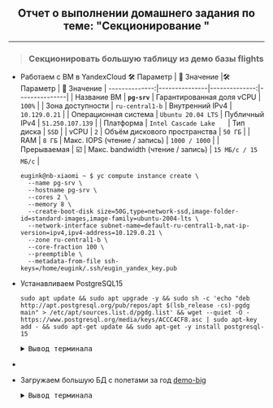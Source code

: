 <div align="center"><h2> Отчет о выполнении домашнего задания по теме: "Секционирование " </h2></div>

***

> ### Секционировать большую таблицу из демо базы flights
  * Работаем с ВМ в YandexCloud
    :hammer_and_wrench: Параметр | :memo: Значение |:hammer_and_wrench: Параметр | :memo: Значение |
    --------------:|---------------|--------------:|---------------|
    | Название ВМ | **`pg-srv`** | Гарантированная доля vCPU | `100%` | 
    | Зона доступности | `ru-central1-b` | Внутренний IPv4 | `10.129.0.21` | 
    | Операционная система | `Ubuntu 20.04 LTS` | Публичный IPv4 | `51.250.107.139` |
    | Платформа | `Intel Cascade Lake	` | Тип диска | `SSD` | 
    | vCPU | `2` | Объём дискового пространства | `50 ГБ` |
    | RAM | `8 ГБ` | Макс. IOPS (чтение / запись) | `1000 / 1000` |
    | Прерываемая | :ballot_box_with_check: | Макс. bandwidth (чтение / запись) | `15 МБ/с / 15 МБ/с` |

    ```console
    eugink@nb-xiaomi ~ $ yc compute instance create \
      --name pg-srv \
      --hostname pg-srv \
      --cores 2 \
      --memory 8 \
      --create-boot-disk size=50G,type=network-ssd,image-folder-id=standard-images,image-family=ubuntu-2004-lts \
      --network-interface subnet-name=default-ru-central1-b,nat-ip-version=ipv4,ipv4-address=10.129.0.21 \
      --zone ru-central1-b \
      --core-fraction 100 \
      --preemptible \
      --metadata-from-file ssh-keys=/home/eugink/.ssh/eugin_yandex_key.pub
       ```
    
  * Устанавливаем PostgreSQL15
    ```console
    sudo apt update && sudo apt upgrade -y && sudo sh -c 'echo "deb http://apt.postgresql.org/pub/repos/apt $(lsb_release -cs)-pgdg main" > /etc/apt/sources.list.d/pgdg.list' && wget --quiet -O - https://www.postgresql.org/media/keys/ACCC4CF8.asc | sudo apt-key add - && sudo apt-get update && sudo apt-get -y install postgresql-15
    ```
    <pre><details><summary>Вывод терминала</summary>
    ubuntu@pg-srv:~$ sudo apt update && sudo apt upgrade -y && sudo sh -c 'echo "deb http://apt.postgresql.org/pub/repos/apt $(lsb_release -cs)-pgdg main" > /etc/apt/sources.list.d/pgdg.list' && wget --quiet -O - https://www.postgresql.org/media/keys/ACCC4CF8.asc | sudo apt-key add - && sudo apt-get update && sudo apt-get -y install postgresql-15
    Hit:1 http://mirror.yandex.ru/ubuntu focal InRelease
    Get:2 http://mirror.yandex.ru/ubuntu focal-updates InRelease [114 kB]
    Get:3 http://mirror.yandex.ru/ubuntu focal-backports InRelease [108 kB]               
    Get:4 http://security.ubuntu.com/ubuntu focal-security InRelease [114 kB]            
    Get:5 http://mirror.yandex.ru/ubuntu focal-updates/main amd64 Packages [2,678 kB]
    Get:6 http://mirror.yandex.ru/ubuntu focal-updates/main i386 Packages [848 kB]
    Get:7 http://mirror.yandex.ru/ubuntu focal-updates/main Translation-en [447 kB]     
    Get:8 http://mirror.yandex.ru/ubuntu focal-updates/main amd64 c-n-f Metadata [16.9 kB]    
    Get:9 http://mirror.yandex.ru/ubuntu focal-updates/restricted amd64 Packages [2,045 kB]    
    Get:10 http://mirror.yandex.ru/ubuntu focal-updates/restricted Translation-en [286 kB]
    Get:11 http://mirror.yandex.ru/ubuntu focal-updates/universe i386 Packages [733 kB]
    Get:12 http://mirror.yandex.ru/ubuntu focal-updates/universe amd64 Packages [1,076 kB]
    Get:13 http://mirror.yandex.ru/ubuntu focal-updates/universe Translation-en [256 kB]
    Get:14 http://security.ubuntu.com/ubuntu focal-security/main amd64 Packages [2,267 kB]
    Get:15 http://security.ubuntu.com/ubuntu focal-security/main i386 Packages [613 kB]
    Fetched 11.6 MB in 3s (4,435 kB/s)                        
    Reading package lists... Done
    Building dependency tree       
    Reading state information... Done
    5 packages can be upgraded. Run 'apt list --upgradable' to see them.
    Reading package lists... Done
    Building dependency tree       
    Reading state information... Done
    Calculating upgrade... Done
    The following NEW packages will be installed:
      linux-headers-5.4.0-153 linux-headers-5.4.0-153-generic linux-image-5.4.0-153-generic linux-modules-5.4.0-153-generic linux-modules-extra-5.4.0-153-generic
    The following packages will be upgraded:
      accountsservice libaccountsservice0 linux-generic linux-headers-generic linux-image-generic
    5 upgraded, 5 newly installed, 0 to remove and 0 not upgraded.
    2 standard LTS security updates
    Need to get 77.3 MB of archives.
    After this operation, 380 MB of additional disk space will be used.
    Get:1 http://mirror.yandex.ru/ubuntu focal-updates/main amd64 accountsservice amd64 0.6.55-0ubuntu12~20.04.6 [61.4 kB]
    Get:2 http://mirror.yandex.ru/ubuntu focal-updates/main amd64 libaccountsservice0 amd64 0.6.55-0ubuntu12~20.04.6 [72.7 kB]
    Get:3 http://mirror.yandex.ru/ubuntu focal-updates/main amd64 linux-modules-5.4.0-153-generic amd64 5.4.0-153.170 [15.0 MB]
    Get:4 http://mirror.yandex.ru/ubuntu focal-updates/main amd64 linux-image-5.4.0-153-generic amd64 5.4.0-153.170 [10.5 MB]
    Get:5 http://mirror.yandex.ru/ubuntu focal-updates/main amd64 linux-modules-extra-5.4.0-153-generic amd64 5.4.0-153.170 [39.2 MB]
    Get:6 http://mirror.yandex.ru/ubuntu focal-updates/main amd64 linux-generic amd64 5.4.0.153.150 [1,904 B]                                                                                                                                  
    Get:7 http://mirror.yandex.ru/ubuntu focal-updates/main amd64 linux-image-generic amd64 5.4.0.153.150 [2,604 B]                                                                                                                            
    Get:8 http://mirror.yandex.ru/ubuntu focal-updates/main amd64 linux-headers-5.4.0-153 all 5.4.0-153.170 [11.0 MB]                                                                                                                          
    Get:9 http://mirror.yandex.ru/ubuntu focal-updates/main amd64 linux-headers-5.4.0-153-generic amd64 5.4.0-153.170 [1,363 kB]                                                                                                               
    Get:10 http://mirror.yandex.ru/ubuntu focal-updates/main amd64 linux-headers-generic amd64 5.4.0.153.150 [2,464 B]                                                                                                                         
    Fetched 77.3 MB in 11s (7,031 kB/s)                                                                                                                                                                                                        
    (Reading database ... 102594 files and directories currently installed.)
    Preparing to unpack .../0-accountsservice_0.6.55-0ubuntu12~20.04.6_amd64.deb ...
    Unpacking accountsservice (0.6.55-0ubuntu12~20.04.6) over (0.6.55-0ubuntu12~20.04.5) ...
    Preparing to unpack .../1-libaccountsservice0_0.6.55-0ubuntu12~20.04.6_amd64.deb ...
    Unpacking libaccountsservice0:amd64 (0.6.55-0ubuntu12~20.04.6) over (0.6.55-0ubuntu12~20.04.5) ...
    Selecting previously unselected package linux-modules-5.4.0-153-generic.
    Preparing to unpack .../2-linux-modules-5.4.0-153-generic_5.4.0-153.170_amd64.deb ...
    Unpacking linux-modules-5.4.0-153-generic (5.4.0-153.170) ...
    Selecting previously unselected package linux-image-5.4.0-153-generic.
    Preparing to unpack .../3-linux-image-5.4.0-153-generic_5.4.0-153.170_amd64.deb ...
    Unpacking linux-image-5.4.0-153-generic (5.4.0-153.170) ...
    Selecting previously unselected package linux-modules-extra-5.4.0-153-generic.
    Preparing to unpack .../4-linux-modules-extra-5.4.0-153-generic_5.4.0-153.170_amd64.deb ...
    Unpacking linux-modules-extra-5.4.0-153-generic (5.4.0-153.170) ...
    Preparing to unpack .../5-linux-generic_5.4.0.153.150_amd64.deb ...
    Unpacking linux-generic (5.4.0.153.150) over (5.4.0.152.149) ...
    Preparing to unpack .../6-linux-image-generic_5.4.0.153.150_amd64.deb ...
    Unpacking linux-image-generic (5.4.0.153.150) over (5.4.0.152.149) ...
    Selecting previously unselected package linux-headers-5.4.0-153.
    Preparing to unpack .../7-linux-headers-5.4.0-153_5.4.0-153.170_all.deb ...
    Unpacking linux-headers-5.4.0-153 (5.4.0-153.170) ...
    Selecting previously unselected package linux-headers-5.4.0-153-generic.
    Preparing to unpack .../8-linux-headers-5.4.0-153-generic_5.4.0-153.170_amd64.deb ...
    Unpacking linux-headers-5.4.0-153-generic (5.4.0-153.170) ...
    Preparing to unpack .../9-linux-headers-generic_5.4.0.153.150_amd64.deb ...
    Unpacking linux-headers-generic (5.4.0.153.150) over (5.4.0.152.149) ...
    Setting up linux-headers-5.4.0-153 (5.4.0-153.170) ...
    Setting up linux-modules-5.4.0-153-generic (5.4.0-153.170) ...
    Setting up linux-image-5.4.0-153-generic (5.4.0-153.170) ...
    I: /boot/vmlinuz.old is now a symlink to vmlinuz-5.4.0-152-generic
    I: /boot/initrd.img.old is now a symlink to initrd.img-5.4.0-152-generic
    I: /boot/vmlinuz is now a symlink to vmlinuz-5.4.0-153-generic
    I: /boot/initrd.img is now a symlink to initrd.img-5.4.0-153-generic
    Setting up linux-headers-5.4.0-153-generic (5.4.0-153.170) ...
    Setting up libaccountsservice0:amd64 (0.6.55-0ubuntu12~20.04.6) ...
    Setting up accountsservice (0.6.55-0ubuntu12~20.04.6) ...
    Setting up linux-headers-generic (5.4.0.153.150) ...
    Setting up linux-modules-extra-5.4.0-153-generic (5.4.0-153.170) ...
    Setting up linux-image-generic (5.4.0.153.150) ...
    Setting up linux-generic (5.4.0.153.150) ...
    Processing triggers for dbus (1.12.16-2ubuntu2.3) ...
    Processing triggers for libc-bin (2.31-0ubuntu9.9) ...
    Processing triggers for linux-image-5.4.0-153-generic (5.4.0-153.170) ...
    /etc/kernel/postinst.d/initramfs-tools:
    update-initramfs: Generating /boot/initrd.img-5.4.0-153-generic
    /etc/kernel/postinst.d/zz-update-grub:
    Sourcing file `/etc/default/grub'
    Sourcing file `/etc/default/grub.d/init-select.cfg'
    Generating grub configuration file ...
    Found linux image: /boot/vmlinuz-5.4.0-153-generic
    Found initrd image: /boot/initrd.img-5.4.0-153-generic
    Found linux image: /boot/vmlinuz-5.4.0-152-generic
    Found initrd image: /boot/initrd.img-5.4.0-152-generic
    Found linux image: /boot/vmlinuz-5.4.0-42-generic
    Found initrd image: /boot/initrd.img-5.4.0-42-generic
    done
    OK
    Hit:1 http://mirror.yandex.ru/ubuntu focal InRelease
    Hit:2 http://mirror.yandex.ru/ubuntu focal-updates InRelease             
    Hit:3 http://mirror.yandex.ru/ubuntu focal-backports InRelease                                                               
    Get:4 http://apt.postgresql.org/pub/repos/apt focal-pgdg InRelease [117 kB]                                                  
    Get:5 http://security.ubuntu.com/ubuntu focal-security InRelease [114 kB]                              
    Get:6 http://apt.postgresql.org/pub/repos/apt focal-pgdg/main amd64 Packages [265 kB]
    Fetched 496 kB in 1s (557 kB/s)                                   
    Reading package lists... Done
    N: Skipping acquire of configured file 'main/binary-i386/Packages' as repository 'http://apt.postgresql.org/pub/repos/apt focal-pgdg InRelease' doesn't support architecture 'i386'
    Reading package lists... Done
    Building dependency tree       
    Reading state information... Done
    The following packages were automatically installed and are no longer required:
      linux-headers-5.4.0-42 linux-headers-5.4.0-42-generic linux-image-5.4.0-42-generic linux-modules-5.4.0-42-generic linux-modules-extra-5.4.0-42-generic
    Use 'sudo apt autoremove' to remove them.
    The following additional packages will be installed:
      libcommon-sense-perl libgdbm-compat4 libjson-perl libjson-xs-perl libllvm10 libperl5.30 libpq5 libsensors-config libsensors5 libtypes-serialiser-perl libxslt1.1 perl perl-modules-5.30 postgresql-client-15 postgresql-client-common
      postgresql-common ssl-cert sysstat
    Suggested packages:
      lm-sensors perl-doc libterm-readline-gnu-perl | libterm-readline-perl-perl make libb-debug-perl liblocale-codes-perl postgresql-doc-15 openssl-blacklist isag
    The following NEW packages will be installed:
      libcommon-sense-perl libgdbm-compat4 libjson-perl libjson-xs-perl libllvm10 libperl5.30 libpq5 libsensors-config libsensors5 libtypes-serialiser-perl libxslt1.1 perl perl-modules-5.30 postgresql-15 postgresql-client-15
      postgresql-client-common postgresql-common ssl-cert sysstat
    0 upgraded, 19 newly installed, 0 to remove and 0 not upgraded.
    Need to get 41.6 MB of archives.
    After this operation, 186 MB of additional disk space will be used.
    Get:1 http://mirror.yandex.ru/ubuntu focal-updates/main amd64 perl-modules-5.30 all 5.30.0-9ubuntu0.4 [2,739 kB]
    Get:2 http://apt.postgresql.org/pub/repos/apt focal-pgdg/main amd64 postgresql-client-common all 250.pgdg20.04+1 [93.3 kB]
    Get:3 http://mirror.yandex.ru/ubuntu focal/main amd64 libgdbm-compat4 amd64 1.18.1-5 [6,244 B]
    Get:4 http://mirror.yandex.ru/ubuntu focal-updates/main amd64 libperl5.30 amd64 5.30.0-9ubuntu0.4 [3,959 kB]
    Get:5 http://apt.postgresql.org/pub/repos/apt focal-pgdg/main amd64 postgresql-common all 250.pgdg20.04+1 [239 kB]
    Get:6 http://apt.postgresql.org/pub/repos/apt focal-pgdg/main amd64 libpq5 amd64 15.3-1.pgdg20.04+1 [184 kB]
    Get:7 http://apt.postgresql.org/pub/repos/apt focal-pgdg/main amd64 postgresql-client-15 amd64 15.3-1.pgdg20.04+1 [1,680 kB]
    Get:8 http://apt.postgresql.org/pub/repos/apt focal-pgdg/main amd64 postgresql-15 amd64 15.3-1.pgdg20.04+1 [16.3 MB]
    Get:9 http://mirror.yandex.ru/ubuntu focal-updates/main amd64 perl amd64 5.30.0-9ubuntu0.4 [224 kB]
    Get:10 http://mirror.yandex.ru/ubuntu focal/main amd64 libjson-perl all 4.02000-2 [80.9 kB]
    Get:11 http://mirror.yandex.ru/ubuntu focal/main amd64 ssl-cert all 1.0.39 [17.0 kB]
    Get:12 http://mirror.yandex.ru/ubuntu focal/main amd64 libcommon-sense-perl amd64 3.74-2build6 [20.1 kB]
    Get:13 http://mirror.yandex.ru/ubuntu focal/main amd64 libtypes-serialiser-perl all 1.0-1 [12.1 kB]
    Get:14 http://mirror.yandex.ru/ubuntu focal/main amd64 libjson-xs-perl amd64 4.020-1build1 [83.7 kB]
    Get:15 http://mirror.yandex.ru/ubuntu focal/main amd64 libllvm10 amd64 1:10.0.0-4ubuntu1 [15.3 MB]
    Get:16 http://mirror.yandex.ru/ubuntu focal-updates/main amd64 libsensors-config all 1:3.6.0-2ubuntu1.1 [6,052 B]
    Get:17 http://mirror.yandex.ru/ubuntu focal-updates/main amd64 libsensors5 amd64 1:3.6.0-2ubuntu1.1 [27.2 kB]
    Get:18 http://mirror.yandex.ru/ubuntu focal-updates/main amd64 libxslt1.1 amd64 1.1.34-4ubuntu0.20.04.1 [151 kB]
    Get:19 http://mirror.yandex.ru/ubuntu focal-updates/main amd64 sysstat amd64 12.2.0-2ubuntu0.3 [448 kB]
    Fetched 41.6 MB in 3s (15.6 MB/s) 
    Preconfiguring packages ...
    Selecting previously unselected package perl-modules-5.30.
    (Reading database ... 139024 files and directories currently installed.)
    Preparing to unpack .../00-perl-modules-5.30_5.30.0-9ubuntu0.4_all.deb ...
    Unpacking perl-modules-5.30 (5.30.0-9ubuntu0.4) ...
    Selecting previously unselected package libgdbm-compat4:amd64.
    Preparing to unpack .../01-libgdbm-compat4_1.18.1-5_amd64.deb ...
    Unpacking libgdbm-compat4:amd64 (1.18.1-5) ...
    Selecting previously unselected package libperl5.30:amd64.
    Preparing to unpack .../02-libperl5.30_5.30.0-9ubuntu0.4_amd64.deb ...
    Unpacking libperl5.30:amd64 (5.30.0-9ubuntu0.4) ...
    Selecting previously unselected package perl.
    Preparing to unpack .../03-perl_5.30.0-9ubuntu0.4_amd64.deb ...
    Unpacking perl (5.30.0-9ubuntu0.4) ...
    Selecting previously unselected package libjson-perl.
    Preparing to unpack .../04-libjson-perl_4.02000-2_all.deb ...
    Unpacking libjson-perl (4.02000-2) ...
    Selecting previously unselected package postgresql-client-common.
    Preparing to unpack .../05-postgresql-client-common_250.pgdg20.04+1_all.deb ...
    Unpacking postgresql-client-common (250.pgdg20.04+1) ...
    Selecting previously unselected package ssl-cert.
    Preparing to unpack .../06-ssl-cert_1.0.39_all.deb ...
    Unpacking ssl-cert (1.0.39) ...
    Selecting previously unselected package postgresql-common.
    Preparing to unpack .../07-postgresql-common_250.pgdg20.04+1_all.deb ...
    Adding 'diversion of /usr/bin/pg_config to /usr/bin/pg_config.libpq-dev by postgresql-common'
    Unpacking postgresql-common (250.pgdg20.04+1) ...
    Selecting previously unselected package libcommon-sense-perl.
    Preparing to unpack .../08-libcommon-sense-perl_3.74-2build6_amd64.deb ...
    Unpacking libcommon-sense-perl (3.74-2build6) ...
    Selecting previously unselected package libtypes-serialiser-perl.
    Preparing to unpack .../09-libtypes-serialiser-perl_1.0-1_all.deb ...
    Unpacking libtypes-serialiser-perl (1.0-1) ...
    Selecting previously unselected package libjson-xs-perl.
    Preparing to unpack .../10-libjson-xs-perl_4.020-1build1_amd64.deb ...
    Unpacking libjson-xs-perl (4.020-1build1) ...
    Selecting previously unselected package libllvm10:amd64.
    Preparing to unpack .../11-libllvm10_1%3a10.0.0-4ubuntu1_amd64.deb ...
    Unpacking libllvm10:amd64 (1:10.0.0-4ubuntu1) ...
    Selecting previously unselected package libpq5:amd64.
    Preparing to unpack .../12-libpq5_15.3-1.pgdg20.04+1_amd64.deb ...
    Unpacking libpq5:amd64 (15.3-1.pgdg20.04+1) ...
    Selecting previously unselected package libsensors-config.
    Preparing to unpack .../13-libsensors-config_1%3a3.6.0-2ubuntu1.1_all.deb ...
    Unpacking libsensors-config (1:3.6.0-2ubuntu1.1) ...
    Selecting previously unselected package libsensors5:amd64.
    Preparing to unpack .../14-libsensors5_1%3a3.6.0-2ubuntu1.1_amd64.deb ...
    Unpacking libsensors5:amd64 (1:3.6.0-2ubuntu1.1) ...
    Selecting previously unselected package libxslt1.1:amd64.
    Preparing to unpack .../15-libxslt1.1_1.1.34-4ubuntu0.20.04.1_amd64.deb ...
    Unpacking libxslt1.1:amd64 (1.1.34-4ubuntu0.20.04.1) ...
    Selecting previously unselected package postgresql-client-15.
    Preparing to unpack .../16-postgresql-client-15_15.3-1.pgdg20.04+1_amd64.deb ...
    Unpacking postgresql-client-15 (15.3-1.pgdg20.04+1) ...
    Selecting previously unselected package postgresql-15.
    Preparing to unpack .../17-postgresql-15_15.3-1.pgdg20.04+1_amd64.deb ...
    Unpacking postgresql-15 (15.3-1.pgdg20.04+1) ...
    Selecting previously unselected package sysstat.
    Preparing to unpack .../18-sysstat_12.2.0-2ubuntu0.3_amd64.deb ...
    Unpacking sysstat (12.2.0-2ubuntu0.3) ...
    Setting up perl-modules-5.30 (5.30.0-9ubuntu0.4) ...
    Setting up libsensors-config (1:3.6.0-2ubuntu1.1) ...
    Setting up libpq5:amd64 (15.3-1.pgdg20.04+1) ...
    Setting up libllvm10:amd64 (1:10.0.0-4ubuntu1) ...
    Setting up ssl-cert (1.0.39) ...
    Setting up libgdbm-compat4:amd64 (1.18.1-5) ...
    Setting up libsensors5:amd64 (1:3.6.0-2ubuntu1.1) ...
    Setting up libxslt1.1:amd64 (1.1.34-4ubuntu0.20.04.1) ...
    Setting up libperl5.30:amd64 (5.30.0-9ubuntu0.4) ...
    Setting up sysstat (12.2.0-2ubuntu0.3) ...
    
    Creating config file /etc/default/sysstat with new version
    update-alternatives: using /usr/bin/sar.sysstat to provide /usr/bin/sar (sar) in auto mode
    Created symlink /etc/systemd/system/multi-user.target.wants/sysstat.service → /lib/systemd/system/sysstat.service.
    Setting up perl (5.30.0-9ubuntu0.4) ...
    Setting up libjson-perl (4.02000-2) ...
    Setting up postgresql-client-common (250.pgdg20.04+1) ...
    Setting up libcommon-sense-perl (3.74-2build6) ...
    Setting up postgresql-client-15 (15.3-1.pgdg20.04+1) ...
    update-alternatives: using /usr/share/postgresql/15/man/man1/psql.1.gz to provide /usr/share/man/man1/psql.1.gz (psql.1.gz) in auto mode
    Setting up postgresql-common (250.pgdg20.04+1) ...
    Adding user postgres to group ssl-cert
    
    Creating config file /etc/postgresql-common/createcluster.conf with new version
    Building PostgreSQL dictionaries from installed myspell/hunspell packages...
    Removing obsolete dictionary files:
    '/etc/apt/trusted.gpg.d/apt.postgresql.org.gpg' -> '/usr/share/postgresql-common/pgdg/apt.postgresql.org.gpg'
    Created symlink /etc/systemd/system/multi-user.target.wants/postgresql.service → /lib/systemd/system/postgresql.service.
    Setting up libtypes-serialiser-perl (1.0-1) ...
    Setting up postgresql-15 (15.3-1.pgdg20.04+1) ...
    Creating new PostgreSQL cluster 15/main ...
    /usr/lib/postgresql/15/bin/initdb -D /var/lib/postgresql/15/main --auth-local peer --auth-host scram-sha-256 --no-instructions
    The files belonging to this database system will be owned by user "postgres".
    This user must also own the server process.
    
    The database cluster will be initialized with locale "en_US.UTF-8".
    The default database encoding has accordingly been set to "UTF8".
    The default text search configuration will be set to "english".
    
    Data page checksums are disabled.
    
    fixing permissions on existing directory /var/lib/postgresql/15/main ... ok
    creating subdirectories ... ok
    selecting dynamic shared memory implementation ... posix
    selecting default max_connections ... 100
    selecting default shared_buffers ... 128MB
    selecting default time zone ... Etc/UTC
    creating configuration files ... ok
    running bootstrap script ... ok
    performing post-bootstrap initialization ... ok
    syncing data to disk ... ok
    Setting up libjson-xs-perl (4.020-1build1) ...
    Processing triggers for systemd (245.4-4ubuntu3.22) ...
    Processing triggers for man-db (2.9.1-1) ...
    Processing triggers for libc-bin (2.31-0ubuntu9.9) ...
    ubuntu@pg-srv:~$ 
    </details></pre>
  * 
  * Загружаем большую БД с полетами за год [demo-big](https://edu.postgrespro.ru/demo-big.zip)
    <pre><details><summary>Вывод терминала</summary>
     
    </details></pre>


